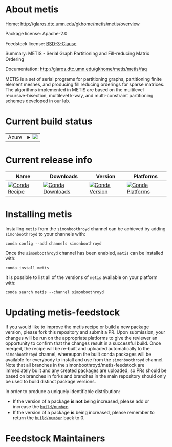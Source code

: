 About metis
===========

Home: http://glaros.dtc.umn.edu/gkhome/metis/metis/overview

Package license: Apache-2.0

Feedstock license: [BSD-3-Clause](https://github.com/simonboothroyd/metis-feedstock/blob/master/LICENSE.txt)

Summary: METIS - Serial Graph Partitioning and Fill-reducing Matrix Ordering

Documentation: http://glaros.dtc.umn.edu/gkhome/metis/metis/faq

METIS is a set of serial programs for partitioning graphs, partitioning
finite element meshes, and producing fill reducing orderings for sparse
matrices. The algorithms implemented in METIS are based on the multilevel
recursive-bisection, multilevel k-way, and multi-constraint partitioning
schemes developed in our lab.


Current build status
====================


<table>
    
  <tr>
    <td>Azure</td>
    <td>
      <details>
        <summary>
          <a href="https://dev.azure.com/simonboothroyd/feedstock-builds/_build/latest?definitionId=5&branchName=master">
            <img src="https://dev.azure.com/simonboothroyd/feedstock-builds/_apis/build/status/metis-feedstock?branchName=master">
          </a>
        </summary>
        <table>
          <thead><tr><th>Variant</th><th>Status</th></tr></thead>
          <tbody><tr>
              <td>linux_64</td>
              <td>
                <a href="https://dev.azure.com/simonboothroyd/feedstock-builds/_build/latest?definitionId=5&branchName=master">
                  <img src="https://dev.azure.com/simonboothroyd/feedstock-builds/_apis/build/status/metis-feedstock?branchName=master&jobName=linux&configuration=linux_64_" alt="variant">
                </a>
              </td>
            </tr><tr>
              <td>osx_64</td>
              <td>
                <a href="https://dev.azure.com/simonboothroyd/feedstock-builds/_build/latest?definitionId=5&branchName=master">
                  <img src="https://dev.azure.com/simonboothroyd/feedstock-builds/_apis/build/status/metis-feedstock?branchName=master&jobName=osx&configuration=osx_64_" alt="variant">
                </a>
              </td>
            </tr><tr>
              <td>win_64</td>
              <td>
                <a href="https://dev.azure.com/simonboothroyd/feedstock-builds/_build/latest?definitionId=5&branchName=master">
                  <img src="https://dev.azure.com/simonboothroyd/feedstock-builds/_apis/build/status/metis-feedstock?branchName=master&jobName=win&configuration=win_64_" alt="variant">
                </a>
              </td>
            </tr>
          </tbody>
        </table>
      </details>
    </td>
  </tr>
</table>

Current release info
====================

| Name | Downloads | Version | Platforms |
| --- | --- | --- | --- |
| [![Conda Recipe](https://img.shields.io/badge/recipe-metis-green.svg)](https://anaconda.org/simonboothroyd/metis) | [![Conda Downloads](https://img.shields.io/conda/dn/simonboothroyd/metis.svg)](https://anaconda.org/simonboothroyd/metis) | [![Conda Version](https://img.shields.io/conda/vn/simonboothroyd/metis.svg)](https://anaconda.org/simonboothroyd/metis) | [![Conda Platforms](https://img.shields.io/conda/pn/simonboothroyd/metis.svg)](https://anaconda.org/simonboothroyd/metis) |

Installing metis
================

Installing `metis` from the `simonboothroyd` channel can be achieved by adding `simonboothroyd` to your channels with:

```
conda config --add channels simonboothroyd
```

Once the `simonboothroyd` channel has been enabled, `metis` can be installed with:

```
conda install metis
```

It is possible to list all of the versions of `metis` available on your platform with:

```
conda search metis --channel simonboothroyd
```




Updating metis-feedstock
========================

If you would like to improve the metis recipe or build a new
package version, please fork this repository and submit a PR. Upon submission,
your changes will be run on the appropriate platforms to give the reviewer an
opportunity to confirm that the changes result in a successful build. Once
merged, the recipe will be re-built and uploaded automatically to the
`simonboothroyd` channel, whereupon the built conda packages will be available for
everybody to install and use from the `simonboothroyd` channel.
Note that all branches in the simonboothroyd/metis-feedstock are
immediately built and any created packages are uploaded, so PRs should be based
on branches in forks and branches in the main repository should only be used to
build distinct package versions.

In order to produce a uniquely identifiable distribution:
 * If the version of a package **is not** being increased, please add or increase
   the [``build/number``](https://conda.io/docs/user-guide/tasks/build-packages/define-metadata.html#build-number-and-string).
 * If the version of a package **is** being increased, please remember to return
   the [``build/number``](https://conda.io/docs/user-guide/tasks/build-packages/define-metadata.html#build-number-and-string)
   back to 0.

Feedstock Maintainers
=====================


